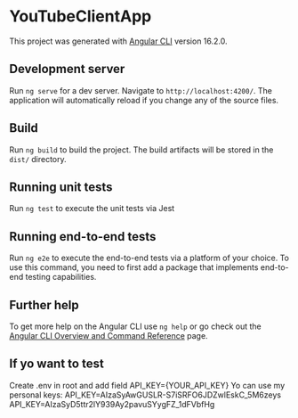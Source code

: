 # YouTubeClientApp

This project was generated with [Angular CLI](https://github.com/angular/angular-cli) version 16.2.0.

## Development server

Run `ng serve` for a dev server. Navigate to `http://localhost:4200/`. The application will automatically reload if you change any of the source files.

## Build

Run `ng build` to build the project. The build artifacts will be stored in the `dist/` directory.

## Running unit tests

Run `ng test` to execute the unit tests via Jest
## Running end-to-end tests

Run `ng e2e` to execute the end-to-end tests via a platform of your choice. To use this command, you need to first add a package that implements end-to-end testing capabilities.

## Further help

To get more help on the Angular CLI use `ng help` or go check out the [Angular CLI Overview and Command Reference](https://angular.io/cli) page.

## If yo want to test

Create .env in root and add field API_KEY={YOUR_API_KEY}
Yo can use my personal keys:
API_KEY=AIzaSyAwGUSLR-S7iSRFO6JDZwlEskC_5M6zeys
API_KEY=AIzaSyD5ttr2lY939Ay2pavuSYygFZ_1dFVbfHg